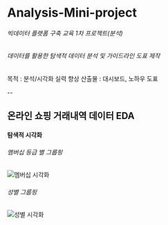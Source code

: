 # Analysis-Mini-project
###### 빅데이터 플랫폼 구축 교육 1차 프로젝트(분석)  
###### 데이터를 활용한 탐색적 데이터 분석 및 가이드라인 도표 제작
목적 : 분석/시각화 실력 향상
산출물 : 대시보드, 노하우 도표

--
## 온라인 쇼핑 거래내역 데이터 EDA
#### 탐색적 시각화
###### 멤버십 등급 별 그룹핑
![멤버십 시각화](https://user-images.githubusercontent.com/53389350/172966496-72b36942-95ec-4fe7-aaca-d611da0d73aa.jpg)
###### 성별 그룹핑
![성별 시각화](https://user-images.githubusercontent.com/53389350/172966546-de69c2a5-5855-4908-bea6-1cfa0755034a.jpg)
